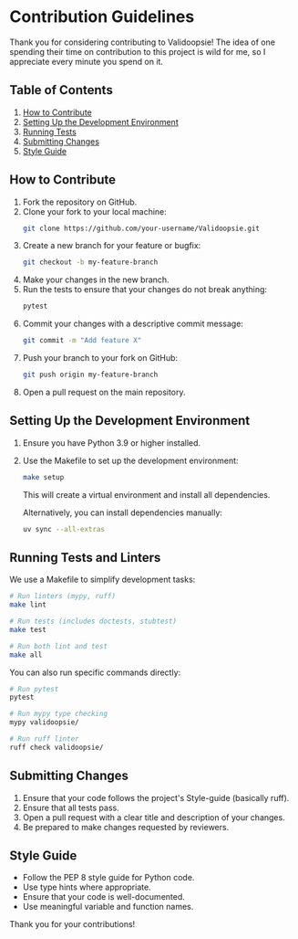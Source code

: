 # Contribution Guidelines

Thank you for considering contributing to Validoopsie! The idea of one spending their time
on contribution to this project is wild for me, so I appreciate every minute you spend on it.

## Table of Contents

1. [How to Contribute](#how-to-contribute)
2. [Setting Up the Development Environment](#setting-up-the-development-environment)
3. [Running Tests](#running-tests)
4. [Submitting Changes](#submitting-changes)
5. [Style Guide](#style-guide)


## How to Contribute

1. Fork the repository on GitHub.
2. Clone your fork to your local machine:
    ```sh
    git clone https://github.com/your-username/Validoopsie.git
    ```
3. Create a new branch for your feature or bugfix:
    ```sh
    git checkout -b my-feature-branch
    ```
4. Make your changes in the new branch.
5. Run the tests to ensure that your changes do not break anything:
    ```sh
    pytest
    ```
6. Commit your changes with a descriptive commit message:
    ```sh
    git commit -m "Add feature X"
    ```
7. Push your branch to your fork on GitHub:
    ```sh
    git push origin my-feature-branch
    ```
8. Open a pull request on the main repository.

## Setting Up the Development Environment

1. Ensure you have Python 3.9 or higher installed.
2. Use the Makefile to set up the development environment:
    ```sh
    make setup
    ```
   
   This will create a virtual environment and install all dependencies.

   Alternatively, you can install dependencies manually:
    ```sh
    uv sync --all-extras
    ```

## Running Tests and Linters

We use a Makefile to simplify development tasks:

```sh
# Run linters (mypy, ruff)
make lint

# Run tests (includes doctests, stubtest)
make test

# Run both lint and test
make all
```

You can also run specific commands directly:
```sh
# Run pytest
pytest

# Run mypy type checking
mypy validoopsie/

# Run ruff linter
ruff check validoopsie/
```


## Submitting Changes

1. Ensure that your code follows the project's Style-guide (basically ruff).
2. Ensure that all tests pass.
3. Open a pull request with a clear title and description of your changes.
4. Be prepared to make changes requested by reviewers.

## Style Guide

- Follow the PEP 8 style guide for Python code.
- Use type hints where appropriate.
- Ensure that your code is well-documented.
- Use meaningful variable and function names.

Thank you for your contributions!
